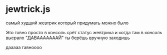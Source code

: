 # jewtrick.js
самый худший жевтрик который придумать можно было

Это говно просто в консоль срёт статус жевтрика и когда там в консоль высрало "ДАВАААААААЙ" ты берёшь вручную заходишь

дааааа гавноооо
